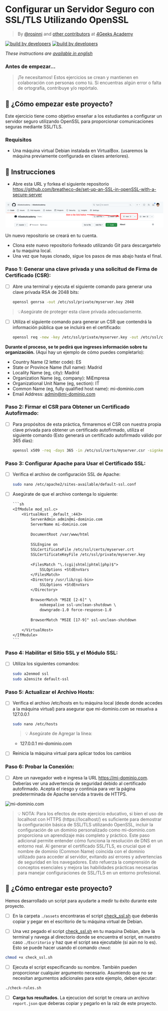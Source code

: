 #  Configurar un Servidor Seguro con SSL/TLS Utilizando OpenSSL
<!-- hide -->

> By [@rosinni](https://github.com/rosinni) and [other contributors](https://github.com/breatheco-de/set-up-an-SSL-in-openSSL-with-a-secure-server/graphs/contributors) at [4Geeks Academy](https://4geeksacademy.co/)

[![build by developers](https://img.shields.io/badge/build_by-Developers-blue)](https://4geeks.com)
[![build by developers](https://img.shields.io/twitter/follow/4geeksacademy?style=social&logo=twitter)](https://twitter.com/4geeksacademy)

*These instructions are [available in english](https://github.com/breatheco-de/set-up-an-SSL-in-openSSL-with-a-secure-server/blob/main/README.md)*
<!-- endhide -->


<!-- hide -->


### Antes de empezar...

> ¡Te necesitamos! Estos ejercicios se crean y mantienen en colaboración con personas como tú. Si encuentras algún error o falta de ortografía, contribuye y/o repórtalo.

<!-- endhide -->

## 🌱 ¿Cómo empezar este proyecto?

Este ejercicio tiene como objetivo enseñar a los estudiantes a configurar un servidor seguro utilizando OpenSSL para proporcionar comunicaciones seguras mediante SSL/TLS.

### Requisitos

* Una máquina virtual Debian instalada en VirtualBox. (usaremos la máquina previamente configurada en clases anteriores).


## 📝 Instrucciones

* Abre esta URL y forkea el siguiente repositorio https://github.com/breatheco-de/set-up-an-SSL-in-openSSL-with-a-secure-server

 ![fork button](https://github.com/4GeeksAcademy/4GeeksAcademy/blob/master/site/src/static/fork_button.png?raw=true)

Un nuevo repositorio se creará en tu cuenta.

* Clona este nuevo repositorio forkeado utilizando Git para descargartelo a tu maquina local.
* Una vez que hayas clonado, sigue los pasos de mas abajo hasta el final.


### Paso 1: Generar una clave privada y una solicitud de Firma de Certificado (CSR):
- [ ] Abre una terminal y ejecuta el siguiente comando para generar una clave privada RSA de 2048 bits:
    ```sh
    openssl genrsa -out /etc/ssl/private/myserver.key 2048
    ```
> 💡Asegúrate de proteger esta clave privada adecuadamente.

<!-- ### Paso 2: Generar una Solicitud de Firma de Certificado (CSR): -->
- [ ] Utiliza el siguiente comando para generar un CSR que contendrá la información pública que se incluirá en el certificado:
    ```sh
    openssl req -new -key /etc/ssl/private/myserver.key -out /etc/ssl/certs/myserver.csr
    ```
**Durante el proceso, se te pedirá que ingreses información sobre tu organización.** 
   (Aquí hay un ejemplo de cómo puedes completarlo):
  * Country Name (2 letter code): ES
  * State or Province Name (full name): Madrid
  * Locality Name (eg, city): Madrid
  * Organization Name (eg, company): MiEmpresa
  * Organizational Unit Name (eg, section): IT
  * Common Name (eg, fully qualified host name): mi-dominio.com
  * Email Address: admin@mi-dominio.com


### Paso 2: Firmar el CSR para Obtener un Certificado Autofirmado:
- [ ] Para propósitos de esta práctica, firmaremos el CSR con nuestra propia clave privada para obtener un certificado autofirmado, utiliza el siguiente comando (Esto generará un certificado autofirmado válido por 365 días):

    ```sh
    openssl x509 -req -days 365 -in /etc/ssl/certs/myserver.csr -signkey /etc/ssl/private/myserver.key -out /etc/ssl/certs/myserver.crt
    ```

### Paso 3: Configurar Apache para Usar el Certificado SSL:
- [ ] Verifica el archivo de configuración SSL de Apache:

    ```sh
    sudo nano /etc/apache2/sites-available/default-ssl.conf
    ```

- [ ] Asegúrate de que el archivo contenga lo siguiente:

      ```sh
      <IfModule mod_ssl.c>
          <VirtualHost _default_:443>
              ServerAdmin admin@mi-dominio.com
              ServerName mi-dominio.com

              DocumentRoot /var/www/html

              SSLEngine on
              SSLCertificateFile /etc/ssl/certs/myserver.crt
              SSLCertificateKeyFile /etc/ssl/private/myserver.key

              <FilesMatch "\.(cgi|shtml|phtml|php)$">
                  SSLOptions +StdEnvVars
              </FilesMatch>
              <Directory /usr/lib/cgi-bin>
                  SSLOptions +StdEnvVars
              </Directory>

              BrowserMatch "MSIE [2-6]" \
                  nokeepalive ssl-unclean-shutdown \
                  downgrade-1.0 force-response-1.0

              BrowserMatch "MSIE [17-9]" ssl-unclean-shutdown

          </VirtualHost>
      </IfModule>
      ```
### Paso 4: Habilitar el Sitio SSL y el Módulo SSL:
- [ ] Utiliza los siguientes comandos:

    ```sh
    sudo a2enmod ssl
    sudo a2ensite default-ssl
    ```
### Paso 5: Actualizar el Archivo Hosts:
- [ ] Verifica el archivo /etc/hosts en tu máquina local (desde donde accedes a la máquina virtual) para asegurar que mi-dominio.com se resuelva a 127.0.0.1

    ```sh
    sudo nano /etc/hosts
    ```
  > 💡 Asegúrate de Agregar la línea:
    * 127.0.0.1 mi-dominio.com

<!-- ### Paso 7: Reiniciar la Máquina Virtual: -->
- [ ] Reinicia la máquina virtual para aplicar todos los cambios

   <!-- ```sh
   sudo reboot
   ``` -->
### Paso 6: Probar la Conexión:
- [ ] Abre un navegador web e ingresa la URL https://mi-dominio.com. Deberías ver una advertencia de seguridad debido al certificado autofirmado. Acepta el riesgo y continúa para ver la página predeterminada de Apache servida a través de HTTPS.

![mi-dominio.com](assets/https.png)


> 💡 NOTA: Para los efectos de este ejercicio educativo, si bien el uso de localhost con HTTPS (https://localhost/) es suficiente para demostrar la configuración básica de SSL/TLS utilizando OpenSSL, incluir la configuración de un dominio personalizado como mi-dominio.com proporciona un aprendizaje más completo y práctico. Este paso adicional permite entender cómo funciona la resolución de DNS en un entorno real. Al generar el certificado SSL/TLS, es crucial que el nombre de dominio (Common Name) coincida con el dominio utilizado para acceder al servidor, evitando así errores y advertencias de seguridad en los navegadores. Esto refuerza la comprensión de conceptos esenciales y mejora las habilidades prácticas necesarias para manejar configuraciones de SSL/TLS en un entorno profesional.

## 🚛 ¿Cómo entregar este proyecto?

Hemos desarrollado un script para ayudarte a medir tu éxito durante este proyecto.

- [ ] En la carpeta `./assets` encontraras el script [check_ssl.sh](https://github.com/breatheco-de/set-up-an-SSL-in-openSSL-with-a-secure-server/blob/main/assets/check_ssl.sh) que deberás copiar y pegar en el escritorio de tu máquina virtual de Debian.

- [ ] Una vez pegado el script [check_ssl.sh](https://github.com/breatheco-de/set-up-an-SSL-in-openSSL-with-a-secure-server/blob/main/assets/check_ssl.sh) en tu maquina Debian, abre la terminal y navega al directorio donde se encuentra el script, en nuestro caso `./Escritorio` y haz que el script sea ejecutable (si aún no lo es). Esto se puede hacer usando el comando `chmod`:

```sh
chmod +x check_ssl.sh
```

- [ ] Ejecuta el script especificando su nombre. También pueden proporcionar cualquier argumento necesario. Asumiendo que no se necesitan argumentos adicionales para este ejemplo, deben ejecutar:

```sh
./check-rules.sh
```

- [ ] **Carga tus resultados.** La ejecucion del script te creara un archivo `report.json` que deberas copiar y pegarlo en la raíz de este proyecto. 

